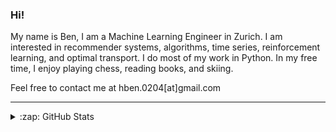 ### Hi!

My name is Ben, I am a Machine Learning Engineer in Zurich. I am interested in recommender systems, algorithms, time series, reinforcement learning, and optimal transport. I do most of my work in Python. In my free time, I enjoy playing chess, reading books, and skiing.

Feel free to contact me at hben.0204[at]gmail.com

---
  
<details>
  <summary>:zap: GitHub Stats</summary>
 
![hbenedek GitHub stats](https://github-readme-stats.vercel.app/api?username=hbenedek&show_icons=true&theme=dark)
![Top Langs](https://github-readme-stats.vercel.app/api/top-langs/?username=hbenedek&layout=compact&theme=dark&hide=jupyter%20notebook,matlab,r,tex,html)
</details>

